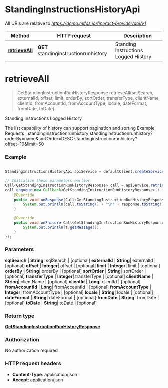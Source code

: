 # StandingInstructionsHistoryApi

All URIs are relative to *https://demo.mifos.io/fineract-provider/api/v1*

Method | HTTP request | Description
------------- | ------------- | -------------
[**retrieveAll**](StandingInstructionsHistoryApi.md#retrieveAll) | **GET** standinginstructionrunhistory | Standing Instructions Logged History


<a name="retrieveAll"></a>
# **retrieveAll**
> GetStandingInstructionRunHistoryResponse retrieveAll(sqlSearch, externalId, offset, limit, orderBy, sortOrder, transferType, clientName, clientId, fromAccountId, fromAccountType, locale, dateFormat, fromDate, toDate)

Standing Instructions Logged History

The list capability of history can support pagination and sorting   Example Requests :  standinginstructionrunhistory  standinginstructionrunhistory?orderBy&#x3D;name&amp;sortOrder&#x3D;DESC  standinginstructionrunhistory?offset&#x3D;10&amp;limit&#x3D;50

### Example
```java

StandingInstructionsHistoryApi apiService = defaultClient.createService(StandingInstructionsHistoryApi.class);

// Initialize these parameters earlier.
Call<GetStandingInstructionRunHistoryResponse> call = apiService.retrieveAll(sqlSearch, externalId, offset, limit, orderBy, sortOrder, transferType, clientName, clientId, fromAccountId, fromAccountType, locale, dateFormat, fromDate, toDate);
call.enqueue(new Callback<GetStandingInstructionRunHistoryResponse>() {
    @Override
    public void onResponse(Call<GetStandingInstructionRunHistoryResponse> call, Response<GetStandingInstructionRunHistoryResponse> response) {
        System.out.println(call.toString() + "\n" + response.toString());
    }

    @Override
    public void onFailure(Call<GetStandingInstructionRunHistoryResponse> call, Throwable t) {
        System.out.println(t.getMessage());
    }
});

```

### Parameters

 **sqlSearch** | **String**| sqlSearch | [optional]
 **externalId** | **String**| externalId | [optional]
 **offset** | **Integer**| offset | [optional]
 **limit** | **Integer**| limit | [optional]
 **orderBy** | **String**| orderBy | [optional]
 **sortOrder** | **String**| sortOrder | [optional]
 **transferType** | **Integer**| transferType | [optional]
 **clientName** | **String**| clientName | [optional]
 **clientId** | **Long**| clientId | [optional]
 **fromAccountId** | **Long**| fromAccountId | [optional]
 **fromAccountType** | **Integer**| fromAccountType | [optional]
 **locale** | **String**| locale | [optional]
 **dateFormat** | **String**| dateFormat | [optional]
 **fromDate** | **String**| fromDate | [optional]
 **toDate** | **String**| toDate | [optional]

### Return type

[**GetStandingInstructionRunHistoryResponse**](GetStandingInstructionRunHistoryResponse.md)

### Authorization

No authorization required

### HTTP request headers

 - **Content-Type**: application/json
 - **Accept**: application/json

